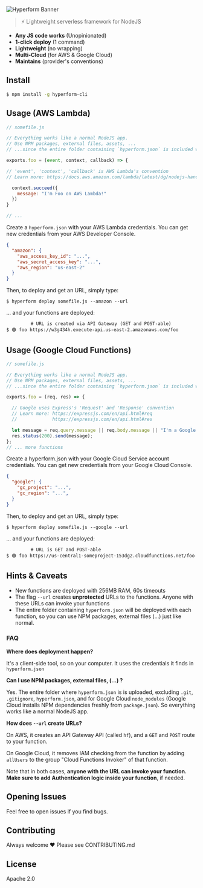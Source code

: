 

![Hyperform Banner](https://github.com/qngapparat/hyperform/blob/master/hyperform-banner.png)


> ⚡ Lightweight serverless framework for NodeJS

* **Any JS code works** (Unopinionated)
* **1-click deploy** (1 command)
* **Lightweight** (no wrapping)
* **Multi-Cloud** (for AWS & Google Cloud)
* **Maintains** (provider's conventions)

## Install

```sh
$ npm install -g hyperform-cli
```


## Usage (AWS Lambda)


```js
// somefile.js

// Everything works like a normal NodeJS app. 
// Use NPM packages, external files, assets, ...
// ...since the entire folder containing `hyperform.json` is included with each function.

exports.foo = (event, context, callback) => {

// 'event', 'context', 'callback' is AWS Lambda's convention
// Learn more: https://docs.aws.amazon.com/lambda/latest/dg/nodejs-handler.html

  context.succeed({
    message: "I'm Foo on AWS Lambda!"
  })
}

// ... 
```

Create a `hyperform.json` with your AWS Lambda credentials. You can get new credentials from your AWS Developer Console. 

```json 
{
  "amazon": {
    "aws_access_key_id": "...",
    "aws_secret_access_key": "...",
    "aws_region": "us-east-2"
  }
}
```

Then, to deploy and get an URL, simply type: 

``` 
$ hyperform deploy somefile.js --amazon --url
```

... and your functions are deployed: 

``` 
         # URL is created via API Gateway (GET and POST-able)
$ 🟢 foo https://w3g434h.execute-api.us-east-2.amazonaws.com/foo
```




## Usage (Google Cloud Functions)



```js
// somefile.js

// Everything works like a normal NodeJS app. 
// Use NPM packages, external files, assets, ...
// ...since the entire folder containing `hyperform.json` is included with each function.

exports.foo = (req, res) => {

  // Google uses Express's 'Request' and 'Response' convention
  // Learn more: https://expressjs.com/en/api.html#req 
  //             https://expressjs.com/en/api.html#res

  let message = req.query.message || req.body.message || "I'm a Google Cloud Function, Foo";
  res.status(200).send(message);
};
// ... more functions
```


Create a hyperform.json with your Google Cloud Service account credentials. You can get new credentials from your Google Cloud Console.



```json 
{
  "google": {
    "gc_project": "...",
    "gc_region": "...",
  }
}
```

Then, to deploy and get an URL, simply type: 

``` 
$ hyperform deploy somefile.js --google --url
```

... and your functions are deployed:

``` 
         # URL is GET and POST-able
$ 🟢 foo https://us-central1-someproject-153dg2.cloudfunctions.net/foo 
```

## Hints & Caveats

* New functions are deployed with 256MB RAM, 60s timeouts 
* The flag `--url` creates **unprotected** URLs to the functions. Anyone with these URLs can invoke your functions
* The entire folder containing `hyperform.json` will be deployed with each function, so you can use NPM packages, external files (...) just like normal.


### FAQ

**Where does deployment happen?**

It's a client-side tool, so on your computer. It uses the credentials it finds in `hyperform.json`


**Can I use NPM packages, external files, (...) ?**

Yes. The entire folder where `hyperform.json` is is uploaded, excluding `.git`, `.gitignore`, `hyperform.json`, and for Google Cloud `node_modules` (Google Cloud installs NPM dependencies freshly from `package.json`). So everything works like a normal NodeJS app.

**How does `--url` create URLs?**

On AWS, it creates an API Gateway API (called `hf`), and a `GET` and `POST` route to your function. 

On Google Cloud, it removes IAM checking from the function by adding `allUsers` to the group "Cloud Functions Invoker" of that function.

Note that in both cases, **anyone with the URL can invoke your function. Make sure to add Authentication logic inside your function**, if needed. 



## Opening Issues

Feel free to open issues if you find bugs.

## Contributing

Always welcome ❤️ Please see CONTRIBUTING.md

## License

Apache 2.0
